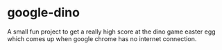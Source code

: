 # google-dino

A small fun project to get a really high score at the
dino game easter egg which comes up when google chrome
has no internet connection.
